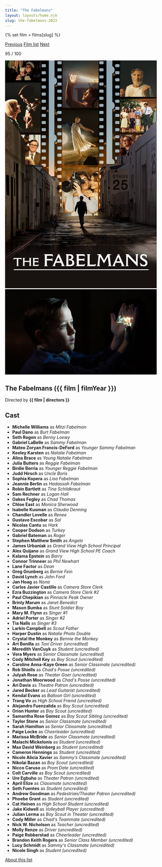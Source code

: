 ```yaml
---
title: "The Fabelmans"
layout: layouts/home.njk
slug: the-fabelmans-2022
---
```


{% set film = films[slug] %}

<nav class="films">
  <a class="prev" href="../the-banshees-of-inisherin-2022">Previous</a>
  <a href="../">Film list</a>
  <a class="next" href="../empire-of-light-2022">Next</a>
</nav>

<p>95 / 100</p>

<article class="film">
  <div class="backdrop-and-poster">
    <img class="poster" src="../films/posters/the-fabelmans-2022.jpg" alt="">
    <img class="backdrop" src="../films/backdrops/the-fabelmans-2022.jpg" alt="">
  </div>

  <h1>The Fabelmans ({{ film | filmYear }})</h1>

  <p class="director">
    Directed by <strong>{{ film | directors }}</strong>
  </p>


  <h2>
    Cast
  </h2>
  <ul>
            <li><strong>Michelle Williams</strong> as <em>Mitzi Fabelman</em></li>
        <li><strong>Paul Dano</strong> as <em>Burt Fabelman</em></li>
        <li><strong>Seth Rogen</strong> as <em>Benny Loewy</em></li>
        <li><strong>Gabriel LaBelle</strong> as <em>Sammy Fabelman</em></li>
        <li><strong>Mateo Zoryan Francis-DeFord</strong> as <em>Younger Sammy Fabelman</em></li>
        <li><strong>Keeley Karsten</strong> as <em>Natalie Fabelman</em></li>
        <li><strong>Alina Brace</strong> as <em>Young Natalie Fabelman</em></li>
        <li><strong>Julia Butters</strong> as <em>Reggie Fabelman</em></li>
        <li><strong>Birdie Borria</strong> as <em>Younger Reggie Fabelman</em></li>
        <li><strong>Judd Hirsch</strong> as <em>Uncle Boris</em></li>
        <li><strong>Sophia Kopera</strong> as <em>Lisa Fabelman</em></li>
        <li><strong>Jeannie Berlin</strong> as <em>Hadassah Fabelman</em></li>
        <li><strong>Robin Bartlett</strong> as <em>Tina Schildkraut</em></li>
        <li><strong>Sam Rechner</strong> as <em>Logan Hall</em></li>
        <li><strong>Oakes Fegley</strong> as <em>Chad Thomas</em></li>
        <li><strong>Chloe East</strong> as <em>Monica Sherwood</em></li>
        <li><strong>Isabelle Kusman</strong> as <em>Claudia Denning</em></li>
        <li><strong>Chandler Lovelle</strong> as <em>Renee</em></li>
        <li><strong>Gustavo Escobar</strong> as <em>Sal</em></li>
        <li><strong>Nicolas Cantu</strong> as <em>Hark</em></li>
        <li><strong>Cooper Dodson</strong> as <em>Turkey</em></li>
        <li><strong>Gabriel Bateman</strong> as <em>Roger</em></li>
        <li><strong>Stephen Matthew Smith</strong> as <em>Angelo</em></li>
        <li><strong>James Urbaniak</strong> as <em>Grand View High School Principal</em></li>
        <li><strong>Alex Quijano</strong> as <em>Grand View High School PE Coach</em></li>
        <li><strong>Kalama Epstein</strong> as <em>Barry</em></li>
        <li><strong>Connor Trinneer</strong> as <em>Phil Newhart</em></li>
        <li><strong>Lane Factor</strong> as <em>Dean</em></li>
        <li><strong>Greg Grunberg</strong> as <em>Bernie Fein</em></li>
        <li><strong>David Lynch</strong> as <em>John Ford</em></li>
        <li><strong>Jan Hoag</strong> as <em>Nona</em></li>
        <li><strong>Carlos Javier Castillo</strong> as <em>Camera Store Clerk</em></li>
        <li><strong>Ezra Buzzington</strong> as <em>Camera Store Clerk #2</em></li>
        <li><strong>Paul Chepikian</strong> as <em>Pinnacle Peak Owner</em></li>
        <li><strong>Brinly Marum</strong> as <em>Janet Benedict</em></li>
        <li><strong>Mason Bumba</strong> as <em>Stunt Soldier Boy</em></li>
        <li><strong>Mary M. Flynn</strong> as <em>Singer #1</em></li>
        <li><strong>Adriel Porter</strong> as <em>Singer #2</em></li>
        <li><strong>Tia Nalls</strong> as <em>Singer #3</em></li>
        <li><strong>Larkin Campbell</strong> as <em>Scout Father</em></li>
        <li><strong>Harper Dustin</strong> as <em>Natalie Photo Double</em></li>
        <li><strong>Crystal the Monkey</strong> as <em>Bennie the Monkey</em></li>
        <li><strong>Art Bonilla</strong> as <em>Taxi Driver (uncredited)</em></li>
        <li><strong>Meredith VanCuyk</strong> as <em>Student (uncredited)</em></li>
        <li><strong>Vera Myers</strong> as <em>Senior Classmate (uncredited)</em></li>
        <li><strong>Cody Mitchell Key</strong> as <em>Boy Scout (uncredited)</em></li>
        <li><strong>Caroline Anna-Kaye Green</strong> as <em>Senior Classmate (uncredited)</em></li>
        <li><strong>Rob Shiells</strong> as <em>Chad's Posse (uncredited)</em></li>
        <li><strong>Julyah Rose</strong> as <em>Theater Goer (uncredited)</em></li>
        <li><strong>Jonathan Moorwood</strong> as <em>Chad's Posse (uncredited)</em></li>
        <li><strong>Ari Davis</strong> as <em>Theatre Patron (uncredited)</em></li>
        <li><strong>Jared Becker</strong> as <em>Lead Guitarist (uncredited)</em></li>
        <li><strong>Kendal Evans</strong> as <em>Balloon Girl (uncredited)</em></li>
        <li><strong>Trang Vo</strong> as <em>High School Friend (uncredited)</em></li>
        <li><strong>Alejandro Fuenzalida</strong> as <em>Boy Scout (uncredited)</em></li>
        <li><strong>Orion Hunter</strong> as <em>Boy Scout (uncredited)</em></li>
        <li><strong>Samantha Rose Gomez</strong> as <em>Boy Scout Sibling (uncredited)</em></li>
        <li><strong>Taylor Stone</strong> as <em>Senior Classmate (uncredited)</em></li>
        <li><strong>Sarah Hamilton</strong> as <em>Senior Classmate (uncredited)</em></li>
        <li><strong>Paige Locke</strong> as <em>Cheerleader (uncredited)</em></li>
        <li><strong>Marissa McBride</strong> as <em>Senior Classmate (uncredited)</em></li>
        <li><strong>Malachi Mickelonis</strong> as <em>Student (uncredited)</em></li>
        <li><strong>Max David Weinberg</strong> as <em>Student (uncredited)</em></li>
        <li><strong>Cameron Hennings</strong> as <em>Student (uncredited)</em></li>
        <li><strong>Nicole Alicia Xavier</strong> as <em>Sammy’s Classmate (uncredited)</em></li>
        <li><strong>Nikolai Bazan</strong> as <em>Boy Scout (uncredited)</em></li>
        <li><strong>Nicco Caruso</strong> as <em>Prom Date (uncredited)</em></li>
        <li><strong>Colt Carville</strong> as <em>Boy Scout (uncredited)</em></li>
        <li><strong>Ure Egbuho</strong> as <em>Theater Patron (uncredited)</em></li>
        <li><strong>April Elize</strong> as <em>Classmate (uncredited)</em></li>
        <li><strong>Seth Fuentes</strong> as <em>Student (uncredited)</em></li>
        <li><strong>Andrew Goodman</strong> as <em>Pedestrian/Theater Patron (uncredited)</em></li>
        <li><strong>Phoebe Grant</strong> as <em>Student (uncredited)</em></li>
        <li><strong>Cat Heinen</strong> as <em>High School Student (uncredited)</em></li>
        <li><strong>Jake Kidwell</strong> as <em>Volleyball Player (uncredited)</em></li>
        <li><strong>Julian Lerma</strong> as <em>Boy Scout in Theater (uncredited)</em></li>
        <li><strong>Cody Miller</strong> as <em>Chad's Teammate (uncredited)</em></li>
        <li><strong>Nick W. Nicholson</strong> as <em>Teacher (uncredited)</em></li>
        <li><strong>Molly Renze</strong> as <em>Driver (uncredited)</em></li>
        <li><strong>Paige Robberstad</strong> as <em>Cheerleader (uncredited)</em></li>
        <li><strong>Brandon Keith Rogers</strong> as <em>Senior Class Member (uncredited)</em></li>
        <li><strong>Lucy Schmidt</strong> as <em>Sammy's Classmate (uncredited)</em></li>
        <li><strong>Nicole Singh</strong> as <em>Student (uncredited)</em></li>
  </ul>
</article>
<footer>
  <a href="../about">About this list</a>
</footer>
